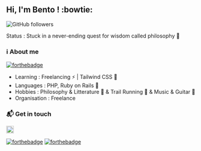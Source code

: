 ## Hi, I'm Bento ! :bowtie:

![GitHub followers](https://img.shields.io/github/followers/davidBentoPereira?style=social)



Status : Stuck in a never-ending quest for wisdom called philosophy :seedling:

### :information_source: About me

[![forthebadge](https://forthebadge.com/images/badges/made-with-ruby.svg)](https://forthebadge.com)

- Learning : Freelancing :zap: | Tailwind CSS :leaves:
- Languages : PHP, Ruby on Rails :gem:
- Hobbies : Philosophy & Litterature :book: & Trail Running :running: & Music & Guitar :guitar:
- Organisation : Freelance

### :mailbox_with_mail: Get in touch

<a href="https://www.linkedin.com/in/david-bento-pereira/"><img height="20" src="https://camo.githubusercontent.com/a25943975d6716ea349a4e41c4f05c027dc6da74/68747470733a2f2f696d672e736869656c64732e696f2f747769747465722f75726c3f636f6c6f723d253233303037326231266c6162656c3d636f6e6e656374266c6f676f3d6c696e6b6564696e266c6f676f436f6c6f723d253233303037326231267374796c653d666c61742d7371756172652675726c3d68747470732533412532462532467777772e6c696e6b6564696e2e636f6d253246696e253246616c656a616e64726f2d72616d6972657a2d63696365726f73253246"></a>

[![forthebadge](https://forthebadge.com/images/badges/uses-badges.svg)](https://forthebadge.com)
[![forthebadge](https://forthebadge.com/images/badges/built-with-love.svg)](https://forthebadge.com)
